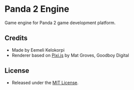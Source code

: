 # Panda 2 Engine

Game engine for Panda 2 game development platform.

## Credits

- Made by Eemeli Kelokorpi
- Renderer based on [Pixi.js](http://www.pixijs.com) by Mat Groves, Goodboy Digital

## License

- Released under the [MIT License](http://opensource.org/licenses/MIT).
